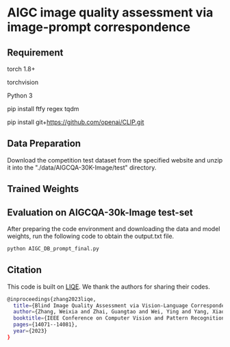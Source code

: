# AIGC image quality assessment via image-prompt correspondence

## Requirement

torch 1.8+

torchvision

Python 3

pip install ftfy regex tqdm

pip install git+https://github.com/openai/CLIP.git

## Data Preparation

Download the competition test dataset from the specified website and unzip it into the "./data/AIGCQA-30K-Image/test" directory.

## Trained Weights

## Evaluation on AIGCQA-30k-Image test-set

After preparing the code environment and downloading the data and model weights, run the following code to obtain the output.txt file.

```bash
python AIGC_DB_prompt_final.py
```

## Citation

This code is built on [LIQE](https://github.com/zwx8981/LIQE). We thank the authors for sharing their codes. 

```bash
@inproceedings{zhang2023liqe,  
  title={Blind Image Quality Assessment via Vision-Language Correspondence: A Multitask Learning Perspective},  
  author={Zhang, Weixia and Zhai, Guangtao and Wei, Ying and Yang, Xiaokang and Ma, Kede},  
  booktitle={IEEE Conference on Computer Vision and Pattern Recognition},  
  pages={14071--14081},
  year={2023}
}
```
